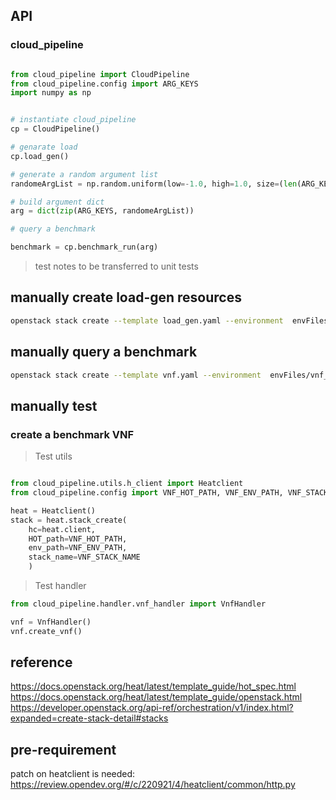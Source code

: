 ## API

### cloud_pipeline

```python

from cloud_pipeline import CloudPipeline
from cloud_pipeline.config import ARG_KEYS
import numpy as np


# instantiate cloud_pipeline
cp = CloudPipeline()

# genarate load
cp.load_gen()

# generate a random argument list
randomeArgList = np.random.uniform(low=-1.0, high=1.0, size=(len(ARG_KEYS),))

# build argument dict
arg = dict(zip(ARG_KEYS, randomeArgList))

# query a benchmark

benchmark = cp.benchmark_run(arg)

```

> test notes to be transferred to unit tests

## manually create load-gen resources

```bash
openstack stack create --template load_gen.yaml --environment  envFiles/load_gen_env.yaml  --wait test-load-generation
```

## manually query a benchmark

```bash
openstack stack create --template vnf.yaml --environment  envFiles/vnf_env.yaml  --wait test-vnf-benchmark
```

## manually test

### create a benchmark VNF

> Test utils

```python

from cloud_pipeline.utils.h_client import Heatclient
from cloud_pipeline.config import VNF_HOT_PATH, VNF_ENV_PATH, VNF_STACK_NAME

heat = Heatclient()
stack = heat.stack_create(
    hc=heat.client,
    HOT_path=VNF_HOT_PATH,
    env_path=VNF_ENV_PATH,
    stack_name=VNF_STACK_NAME
    )

```

> Test handler

```python
from cloud_pipeline.handler.vnf_handler import VnfHandler

vnf = VnfHandler()
vnf.create_vnf()
```

## reference

https://docs.openstack.org/heat/latest/template_guide/hot_spec.html
https://docs.openstack.org/heat/latest/template_guide/openstack.html
https://developer.openstack.org/api-ref/orchestration/v1/index.html?expanded=create-stack-detail#stacks

## pre-requirement

patch on heatclient is needed: https://review.opendev.org/#/c/220921/4/heatclient/common/http.py
